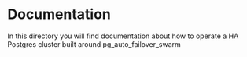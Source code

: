 # Documentation

In this directory you will find documentation about how to operate a HA Postgres cluster built around pg_auto_failover_swarm
